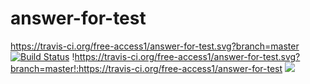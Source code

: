 # answer-for-test
https://travis-ci.org/free-access1/answer-for-test.svg?branch=master
[![Build Status](https://travis-ci.org/free-access1/answer-for-test.svg?branch=master)](https://travis-ci.org/free-access1/answer-for-test)
!https://travis-ci.org/free-access1/answer-for-test.svg?branch=master!:https://travis-ci.org/free-access1/answer-for-test
<a href="https://travis-ci.org/free-access1/answer-for-test"><img src="https://travis-ci.org/free-access1/answer-for-test.svg?branch=master"></a>
